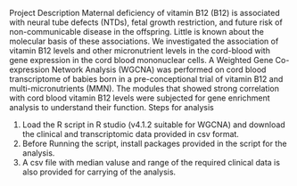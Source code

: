 Project Description
Maternal deficiency of vitamin B12 (B12) is associated with neural tube defects (NTDs), fetal growth restriction, and future risk of non-communicable disease in the offspring. Little is known about the molecular basis of these associations. We investigated the association of vitamin B12 levels and other micronutrient levels in the cord-blood with gene expression in the cord blood mononuclear cells.
A Weighted Gene Co-expression Network Analysis (WGCNA) was performed on cord blood transcriptome of babies born in a pre-conceptional trial of vitamin B12 and multi-micronutrients (MMN). The modules that showed strong correlation with cord blood vitamin B12 levels were subjected for gene enrichment analysis to understand their function.
 Steps for analysis 
 1. Load the R script in R studio (v4.1.2 suitable for WGCNA) and download the clinical and transcriptomic data provided in csv format.
 2. Before Running the script, install packages provided in the script for the analysis.
 3. A csv file with median valuse and range of the required clinical data is also provided for carrying of the analysis.
